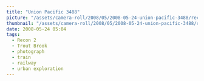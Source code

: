 ```yaml
---
title: "Union Pacific 3488"
picture: "/assets/camera-roll/2008/05/2008-05-24-union-pacific-3488/recon-2-059.jpg"
thumbnail: "/assets/camera-roll/2008/05/2008-05-24-union-pacific-3488/recon-2-059-thumbnail.jpg"
date: 2008-05-24 05:04
tags:
  - Recon 2
  - Trout Brook
  - photograph
  - train
  - railway
  - urban exploration
---
```

